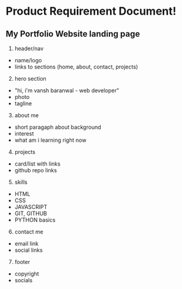 # Product Requirement Document!

## My Portfolio Website landing page

1. header/nav
-   name/logo
-   links to sections (home, about, contact, projects)

2. hero section
-   "hi, i'm vansh baranwal - web developer" 
-   photo
-   tagline

3. about me
-   short paragaph about background
-   interest
-   what am i learning right now

4. projects
-   card/list with links
-   github repo links

5. skills
-   HTML
-   CSS
-   JAVASCRIPT
-   GIT, GITHUB
-   PYTHON basics

6. contact me
-   email link
-   social links

7. footer
-   copyright
-   socials
